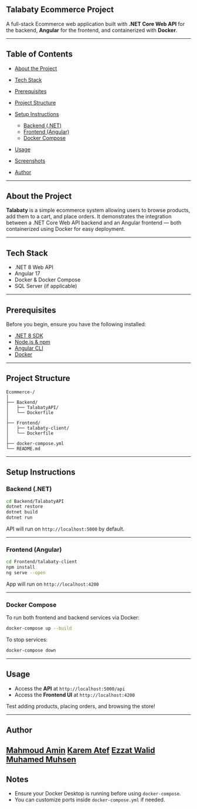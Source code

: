 
##  Talabaty Ecommerce Project

A full-stack Ecommerce web application built with **.NET Core Web API** for the backend, **Angular** for the frontend, and containerized with **Docker**.

---

##  Table of Contents

* [About the Project](#about-the-project)
* [Tech Stack](#tech-stack)
* [Prerequisites](#prerequisites)
* [Project Structure](#project-structure)
* [Setup Instructions](#setup-instructions)

  * [Backend (.NET)](#backend-net)
  * [Frontend (Angular)](#frontend-angular)
  * [Docker Compose](#docker-compose)
* [Usage](#usage)
* [Screenshots](#screenshots)
* [Author](#author)

---

##  About the Project

**Talabaty** is a simple ecommerce system allowing users to browse products, add them to a cart, and place orders.
It demonstrates the integration between a .NET Core Web API backend and an Angular frontend — both containerized using Docker for easy deployment.

---

##  Tech Stack

* .NET 8 Web API
* Angular 17
* Docker & Docker Compose
* SQL Server (if applicable)

---

##  Prerequisites

Before you begin, ensure you have the following installed:

* [.NET 8 SDK](https://dotnet.microsoft.com/download/dotnet/8.0)
* [Node.js & npm](https://nodejs.org/)
* [Angular CLI](https://angular.io/cli)
* [Docker](https://www.docker.com/products/docker-desktop)

---

##  Project Structure

```
Ecommerce-/
│
├── Backend/
│   ├── TalabatyAPI/
│   └── Dockerfile
│
├── Frontend/
│   ├── talabaty-client/
│   └── Dockerfile
│
├── docker-compose.yml
└── README.md
```

---

##  Setup Instructions

###  Backend (.NET)

```bash
cd Backend/TalabatyAPI
dotnet restore
dotnet build
dotnet run
```

API will run on `http://localhost:5000` by default.

---

###  Frontend (Angular)

```bash
cd Frontend/talabaty-client
npm install
ng serve --open
```

App will run on `http://localhost:4200`

---

###  Docker Compose

To run both frontend and backend services via Docker:

```bash
docker-compose up --build
```

To stop services:

```bash
docker-compose down
```

---

##  Usage

* Access the **API** at `http://localhost:5000/api`
* Access the **Frontend UI** at `http://localhost:4200`

Test adding products, placing orders, and browsing the store!

---


##  Author


[**Mahmoud Amin**](https://github.com/MahmoudAmin5)
[**Karem Atef**](https://github.com/Karem3tef)
[**Ezzat Walid**](https://github.com/EZZATW12)
[**Muhamed Muhsen**](https://github.com/muhamedmuhsen)
---

##  Notes

* Ensure your Docker Desktop is running before using `docker-compose`.
* You can customize ports inside `docker-compose.yml` if needed.


